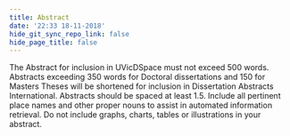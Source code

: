 ```yaml
---
title: Abstract
date: '22:33 18-11-2018'
hide_git_sync_repo_link: false
hide_page_title: false
---
```


The Abstract for inclusion in UVicDSpace must not exceed 500 words. Abstracts exceeding 350 words for Doctoral dissertations and 150 for Masters Theses will be shortened for inclusion in Dissertation Abstracts International. Abstracts should be spaced at least 1.5. Include all pertinent place names and other proper nouns to assist in automated information retrieval. Do not include graphs, charts, tables or illustrations in your abstract.